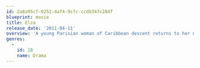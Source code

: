 ```yaml
---
id: 2a8a95cf-0252-4af4-9cfc-ccdb347c284f
blueprint: movie
title: Elza
release_date: '2011-04-11'
overview: 'A young Parisian woman of Caribbean descent returns to her native island of Guadeloupe looking for the father she has never known.'
genres:
  -
    id: 18
    name: Drama
---
```

